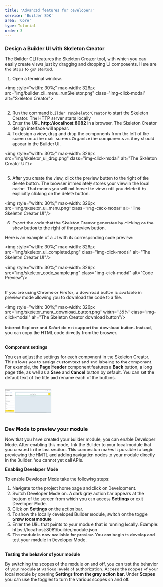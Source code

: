 ```yaml
---
title: 'Advanced features for developers'
service: 'Builder SDK'
area: 'Core'
type: Tutorial
order: 3
---
```


<h3>Design a Builder UI with Skeleton Creator</h3>

The Builder CLI features the Skeleton Creator tool, with which you can easily create views just by dragging and dropping UI components. Here are the steps to get started.<br>

1. Open a terminal window.

<img style="width: 30%;" max-width: 326px src="img/builder_cli_menu_runSkeletor.png" class="img-click-modal" alt="Skeleton Creator"><br><br>

2. Run the command `builder runSkeletonCreator` to start the Skeleton Creator. The HTTP server starts locally.
3. Enter the URL <b>http://localhost:8082</b> in a browser.  The Skeleton Creator design interface will appear.
4. To design a view, drag and drop the components from the left of the screen onto the main screen. Organize the components as they should appear in the Builder UI.

<img style="width: 30%;" max-width: 326px src="img/skeletor_ui_drag.png" class="img-click-modal" alt="The Skeleton Creator UI"/><br><br>

5. After you create the view, click the preview button to the right of the delete button.  The browser immediately stores your view in the local cache. That means you will not loose the view until you delete it by explicitly clicking on the delete button.

<img style="width: 30%;" max-width: 326px src="img/skeletor_ui_menu.png" class="img-click-modal" alt="The Skeleton Creator UI"/><br>

6. Export the code that the Skeleton Creator generates by clicking on the show button to the right of the preview button.

Here is an example of a UI with its corresponding code preview:<br>

<img style="width: 30%;" max-width: 326px src="img/skeletor_ui_completed.png" class="img-click-modal" alt="The Skeleton Creator UI"/><br><br>
<img style="width: 30%;" max-width: 326px src="img/skeletor_code_sample.png" class="img-click-modal" alt="Code Preview"/><br><br>

If you are using Chrome or Firefox, a download button is available in preview mode allowing you to download the code to a file.

<img style="width: 30%;" max-width: 326px src="img/skeletor_menu_download_button.png"  width="35%" class="img-click-modal" alt="The Skeleton Creator download button"/><br><br>
Internet Explorer and Safari do not support the download button. Instead, you can copy the HTML code directly from the broswer. <br><br>


**Component settings**

You can adjust the settings for each component in the Skeleton Creator. This allows you to assign custom text and and labeling to the component. For example, the <strong>Page Header</strong> component features a <strong>Back</strong> button, a long page title, as well as a <strong>Save</strong> and <strong>Cancel</strong> button by default. You can set the default text of the title and rename each of the buttons.

<br>
  <img style="width: 30%;" max-width: 326px src="img/component_settings.png" class="img-click-modal" alt="Code Preview"/><br><br>
  

<h3>Dev Mode to preview your module</h3>

Now that you have created your builder module, you can enable Developer Mode. After enabling this mode, link the Builder to your local module that you created in the last section. This connection makes it possible to begin previewing the HMTL and adding navigation nodes to your module directly in the Builder. You cannot yet call APIs.<br>

**Enabling Developer Mode**

To enable Developer Mode take the following steps:

1. Navigate to the project home page and click on Development. 
2. Switch Developer Mode on. A dark gray action bar appears at the bottom of the screen from which you can access <b>Settings</b> or exit Developer Mode.
3. Click on <b>Settings</b> on the action bar.
4. To show the locally developed Builder module, switch on the toggle <b>Show local module</b>
5. Enter the URL that points to your module that is running locally. Example: https://localhost:8081/builder/module.json
6. The module is now available for preview. You can begin to develop and test your module in Developer Mode. <br><br>

**Testing the behavior of your module**

By switching the scopes of the module on and off, you can test the behavior of your module at various levels of authorization. Access the scopes of your local module by opening <b>Settings from the gray action bar.</b> Under <b>Scopes</b> you can use the toggles to turn the various scopes on and off.
